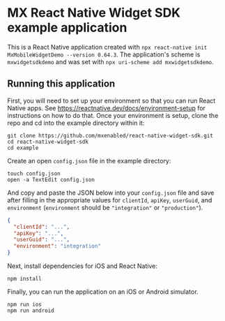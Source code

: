 # MX React Native Widget SDK example application

This is a React Native application created with `npx react-native init
MxMobileWidgetDemo --version 0.64.3`. The application's scheme is
`mxwidgetsdkdemo` and was set with `npx uri-scheme add mxwidgetsdkdemo`.


## Running this application

First, you will need to set up your environment so that you can run React
Native apps. See https://reactnative.dev/docs/environment-setup for
instructions on how to do that. Once your environment is setup, clone the repo
and cd into the example directory within it:

```
git clone https://github.com/mxenabled/react-native-widget-sdk.git
cd react-native-widget-sdk
cd example
```

Create an open `config.json` file in the example directory:

```
touch config.json
open -a TextEdit config.json
```

And copy and paste the JSON below into your `config.json` file and save after
filling in the appropriate values for `clientId`, `apiKey`, `userGuid`, and
`environment` (`environment` should be `"integration"` or `"production"`).

```json
{
  "clientId": "...",
  "apiKey": "...",
  "userGuid": "...",
  "environment": "integration"
}
```

Next, install dependencies for iOS and React Native:

```
npm install
```

Finally, you can run the application on an iOS or Android simulator.

```
npm run ios
npm run android
```
